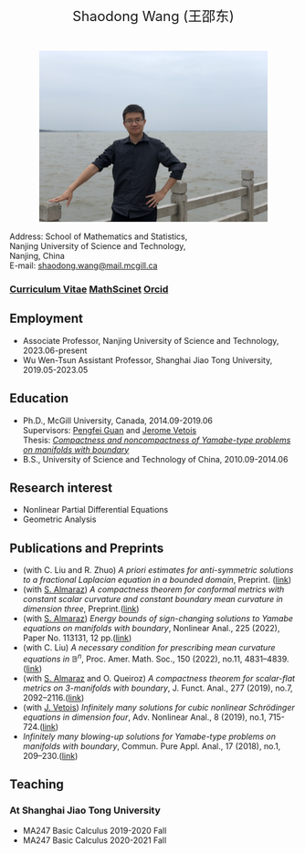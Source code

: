   <br>
  
<p align="center"> 
<font size="5">Shaodong Wang (王邵东)</font><br />
</p>
 
  <br>
  
<p align="center"> 
<img width="400" height="300" src="IMG_2397.jpg"/>
</p>

Address: School of Mathematics and Statistics,  
Nanjing University of Science and Technology,  
Nanjing, China  
E-mail:	shaodong.wang@mail.mcgill.ca

### <a href="./CV.pdf">Curriculum Vitae</a> <a href="https://mathscinet.ams.org/mathscinet/author?authorId=1273213">MathScinet</a> <a href="https://orcid.org/my-orcid?orcid=0000-0002-4472-2190">Orcid</a> 

## Employment

- Associate Professor, Nanjing University of Science and Technology, 2023.06-present
- Wu Wen-Tsun Assistant Professor, Shanghai Jiao Tong University, 2019.05-2023.05
  
## Education

- Ph.D., McGill University, Canada, 2014.09-2019.06 <br>
  Supervisors: <a href="https://math.mcgill.ca/guan/">Pengfei Guan</a> and <a href="https://www.math.mcgill.ca/vetois/">Jerome Vetois</a> <br>
  Thesis: <a href="./Thesis_Shaodong.pdf"><em>Compactness and noncompactness of Yamabe-type problems on manifolds with boundary</em></a>
- B.S., University of Science and Technology of China, 2010.09-2014.06

## Research interest

- Nonlinear Partial Differential Equations
- Geometric Analysis

## Publications and Preprints

- (with C. Liu and R. Zhuo) _A priori estimates for anti-symmetric solutions to a fractional Laplacian equation in a bounded domain_, Preprint. ([link](https://arxiv.org/pdf/2308.02245.pdf))
- (with <a href="https://www.professores.uff.br/almaraz/2017/09/22/pesquisaresearch/">S. Almaraz</a>) _A compactness theorem for conformal metrics with constant scalar curvature and constant boundary mean curvature in dimension three_, Preprint.([link](https://arxiv.org/pdf/2306.07088.pdf))
- (with <a href="https://www.professores.uff.br/almaraz/2017/09/22/pesquisaresearch/">S. Almaraz</a>) _Energy bounds of sign-changing solutions to Yamabe equations on manifolds with boundary_, Nonlinear Anal., 225 (2022), Paper No. 113131, 12 pp.([link](https://arxiv.org/pdf/2205.06588.pdf))
- (with C. Liu) _A necessary condition for prescribing mean curvature equations in_ $\mathbb{B}^n$, Proc. Amer. Math. Soc., 150 (2022), no.11, 4831–4839. ([link](https://www.ams.org/journals/proc/2022-150-11/S0002-9939-2022-16023-7/S0002-9939-2022-16023-7.pdf))
- (with <a href="https://www.professores.uff.br/almaraz/2017/09/22/pesquisaresearch/">S. Almaraz</a> and O. Queiroz) _A compactness theorem for scalar-flat metrics on 3-manifolds with boundary_, J. Funct. Anal., 277 (2019), no.7, 2092–2116.([link](https://www.sciencedirect.com/science/article/pii/S0022123619300035?via%3Dihub))
- (with <a href="https://www.math.mcgill.ca/vetois/">J. Vetois</a>) _Infinitely many solutions for cubic nonlinear Schrödinger equations in dimension four_, Adv. Nonlinear Anal., 8 (2019), no.1, 715-724.([link](https://www.degruyter.com/document/doi/10.1515/anona-2017-0085/html))
- _Infinitely many blowing-up solutions for Yamabe-type problems on manifolds with boundary_, Commun. Pure Appl. Anal., 17 (2018), no.1, 209–230.([link](https://www.aimsciences.org/article/doi/10.3934/cpaa.2018013))

## Teaching
### At Shanghai Jiao Tong University
- MA247 Basic Calculus 2019-2020 Fall
- MA247 Basic Calculus 2020-2021 Fall

 <br>

